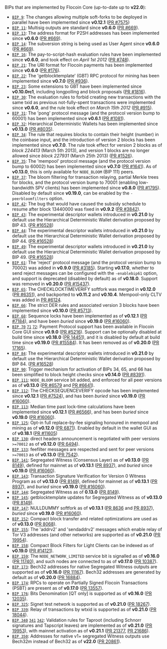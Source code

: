 BIPs that are implemented by Flocoin Core (up-to-date up to **v22.0**):

* [`BIP 9`](https://github.com/flocoin/bips/blob/master/bip-0009.mediawiki): The changes allowing multiple soft-forks to be deployed in parallel have been implemented since **v0.12.1**  ([PR #7575](https://github.com/flocoin/flocoin/pull/7575))
* [`BIP 11`](https://github.com/flocoin/bips/blob/master/bip-0011.mediawiki): Multisig outputs are standard since **v0.6.0** ([PR #669](https://github.com/flocoin/flocoin/pull/669)).
* [`BIP 13`](https://github.com/flocoin/bips/blob/master/bip-0013.mediawiki): The address format for P2SH addresses has been implemented since **v0.6.0** ([PR #669](https://github.com/flocoin/flocoin/pull/669)).
* [`BIP 14`](https://github.com/flocoin/bips/blob/master/bip-0014.mediawiki): The subversion string is being used as User Agent since **v0.6.0** ([PR #669](https://github.com/flocoin/flocoin/pull/669)).
* [`BIP 16`](https://github.com/flocoin/bips/blob/master/bip-0016.mediawiki): The pay-to-script-hash evaluation rules have been implemented since **v0.6.0**, and took effect on *April 1st 2012* ([PR #748](https://github.com/flocoin/flocoin/pull/748)).
* [`BIP 21`](https://github.com/flocoin/bips/blob/master/bip-0021.mediawiki): The URI format for Flocoin payments has been implemented since **v0.6.0** ([PR #176](https://github.com/flocoin/flocoin/pull/176)).
* [`BIP 22`](https://github.com/flocoin/bips/blob/master/bip-0022.mediawiki): The 'getblocktemplate' (GBT) RPC protocol for mining has been implemented since **v0.7.0** ([PR #936](https://github.com/flocoin/flocoin/pull/936)).
* [`BIP 23`](https://github.com/flocoin/bips/blob/master/bip-0023.mediawiki): Some extensions to GBT have been implemented since **v0.10.0rc1**, including longpolling and block proposals ([PR #1816](https://github.com/flocoin/flocoin/pull/1816)).
* [`BIP 30`](https://github.com/flocoin/bips/blob/master/bip-0030.mediawiki): The evaluation rules to forbid creating new transactions with the same txid as previous not-fully-spent transactions were implemented since **v0.6.0**, and the rule took effect on *March 15th 2012* ([PR #915](https://github.com/flocoin/flocoin/pull/915)).
* [`BIP 31`](https://github.com/flocoin/bips/blob/master/bip-0031.mediawiki): The 'pong' protocol message (and the protocol version bump to 60001) has been implemented since **v0.6.1** ([PR #1081](https://github.com/flocoin/flocoin/pull/1081)).
* [`BIP 32`](https://github.com/flocoin/bips/blob/master/bip-0032.mediawiki): Hierarchical Deterministic Wallets has been implemented since **v0.13.0** ([PR #8035](https://github.com/flocoin/flocoin/pull/8035)).
* [`BIP 34`](https://github.com/flocoin/bips/blob/master/bip-0034.mediawiki): The rule that requires blocks to contain their height (number) in the coinbase input, and the introduction of version 2 blocks has been implemented since **v0.7.0**. The rule took effect for version 2 blocks as of *block 224413* (March 5th 2013), and version 1 blocks are no longer allowed since *block 227931* (March 25th 2013) ([PR #1526](https://github.com/flocoin/flocoin/pull/1526)).
* [`BIP 35`](https://github.com/flocoin/bips/blob/master/bip-0035.mediawiki): The 'mempool' protocol message (and the protocol version bump to 60002) has been implemented since **v0.7.0** ([PR #1641](https://github.com/flocoin/flocoin/pull/1641)). As of **v0.13.0**, this is only available for `NODE_BLOOM` (BIP 111) peers.
* [`BIP 37`](https://github.com/flocoin/bips/blob/master/bip-0037.mediawiki): The bloom filtering for transaction relaying, partial Merkle trees for blocks, and the protocol version bump to 70001 (enabling low-bandwidth SPV clients) has been implemented since **v0.8.0** ([PR #1795](https://github.com/flocoin/flocoin/pull/1795)). Disabled by default since **v0.19.0**, can be enabled by the `-peerbloomfilters` option.
* [`BIP 42`](https://github.com/flocoin/bips/blob/master/bip-0042.mediawiki): The bug that would have caused the subsidy schedule to resume after block 13440000 was fixed in **v0.9.2** ([PR #3842](https://github.com/flocoin/flocoin/pull/3842)).
* [`BIP 43`](https://github.com/flocoin/bips/blob/master/bip-0043.mediawiki): The experimental descriptor wallets introduced in **v0.21.0** by default use the Hierarchical Deterministic Wallet derivation proposed by BIP 43. ([PR #16528](https://github.com/flocoin/flocoin/pull/16528))
* [`BIP 44`](https://github.com/flocoin/bips/blob/master/bip-0044.mediawiki): The experimental descriptor wallets introduced in **v0.21.0** by default use the Hierarchical Deterministic Wallet derivation proposed by BIP 44. ([PR #16528](https://github.com/flocoin/flocoin/pull/16528))
* [`BIP 49`](https://github.com/flocoin/bips/blob/master/bip-0049.mediawiki): The experimental descriptor wallets introduced in **v0.21.0** by default use the Hierarchical Deterministic Wallet derivation proposed by BIP 49. ([PR #16528](https://github.com/flocoin/flocoin/pull/16528))
* [`BIP 61`](https://github.com/flocoin/bips/blob/master/bip-0061.mediawiki): The 'reject' protocol message (and the protocol version bump to 70002) was added in **v0.9.0** ([PR #3185](https://github.com/flocoin/flocoin/pull/3185)). Starting **v0.17.0**, whether to send reject messages can be configured with the `-enablebip61` option, and support is deprecated (disabled by default) as of **v0.18.0**. Support was removed in **v0.20.0** ([PR #15437](https://github.com/flocoin/flocoin/pull/15437)).
* [`BIP 65`](https://github.com/flocoin/bips/blob/master/bip-0065.mediawiki): The CHECKLOCKTIMEVERIFY softfork was merged in **v0.12.0** ([PR #6351](https://github.com/flocoin/flocoin/pull/6351)), and backported to **v0.11.2** and **v0.10.4**. Mempool-only CLTV was added in [PR #6124](https://github.com/flocoin/flocoin/pull/6124).
* [`BIP 66`](https://github.com/flocoin/bips/blob/master/bip-0066.mediawiki): The strict DER rules and associated version 3 blocks have been implemented since **v0.10.0** ([PR #5713](https://github.com/flocoin/flocoin/pull/5713)).
* [`BIP 68`](https://github.com/flocoin/bips/blob/master/bip-0068.mediawiki): Sequence locks have been implemented as of **v0.12.1**  ([PR #7184](https://github.com/flocoin/flocoin/pull/7184)), and have been *buried* since **v0.19.0** ([PR #16060](https://github.com/flocoin/flocoin/pull/16060)).
* [`BIP 70`](https://github.com/flocoin/bips/blob/master/bip-0070.mediawiki) [`71`](https://github.com/flocoin/bips/blob/master/bip-0071.mediawiki) [`72`](https://github.com/flocoin/bips/blob/master/bip-0072.mediawiki):
  Payment Protocol support has been available in Flocoin Core GUI since **v0.9.0** ([PR #5216](https://github.com/flocoin/flocoin/pull/5216)).
  Support can be optionally disabled at build time since **v0.18.0** ([PR 14451](https://github.com/flocoin/flocoin/pull/14451)),
  and it is disabled by default at build time since **v0.19.0** ([PR #15584](https://github.com/flocoin/flocoin/pull/15584)).
  It has been removed as of **v0.20.0** ([PR 17165](https://github.com/flocoin/flocoin/pull/17165)).
* [`BIP 84`](https://github.com/flocoin/bips/blob/master/bip-0084.mediawiki): The experimental descriptor wallets introduced in **v0.21.0** by default use the Hierarchical Deterministic Wallet derivation proposed by BIP 84. ([PR #16528](https://github.com/flocoin/flocoin/pull/16528))
* [`BIP 90`](https://github.com/flocoin/bips/blob/master/bip-0090.mediawiki): Trigger mechanism for activation of BIPs 34, 65, and 66 has been simplified to block height checks since **v0.14.0** ([PR #8391](https://github.com/flocoin/flocoin/pull/8391)).
* [`BIP 111`](https://github.com/flocoin/bips/blob/master/bip-0111.mediawiki): `NODE_BLOOM` service bit added, and enforced for all peer versions as of **v0.13.0** ([PR #6579](https://github.com/flocoin/flocoin/pull/6579) and [PR #6641](https://github.com/flocoin/flocoin/pull/6641)).
* [`BIP 112`](https://github.com/flocoin/bips/blob/master/bip-0112.mediawiki): The CHECKSEQUENCEVERIFY opcode has been implemented since **v0.12.1** ([PR #7524](https://github.com/flocoin/flocoin/pull/7524)), and has been *buried* since **v0.19.0** ([PR #16060](https://github.com/flocoin/flocoin/pull/16060)).
* [`BIP 113`](https://github.com/flocoin/bips/blob/master/bip-0113.mediawiki): Median time past lock-time calculations have been implemented since **v0.12.1** ([PR #6566](https://github.com/flocoin/flocoin/pull/6566)), and has been *buried* since **v0.19.0** ([PR #16060](https://github.com/flocoin/flocoin/pull/16060)).
* [`BIP 125`](https://github.com/flocoin/bips/blob/master/bip-0125.mediawiki): Opt-in full replace-by-fee signaling honoured in mempool and mining as of **v0.12.0** ([PR 6871](https://github.com/flocoin/flocoin/pull/6871)). Enabled by default in the wallet GUI as of **v0.18.1** ([PR #11605](https://github.com/flocoin/flocoin/pull/11605))
* [`BIP 130`](https://github.com/flocoin/bips/blob/master/bip-0130.mediawiki): direct headers announcement is negotiated with peer versions `>=70012` as of **v0.12.0** ([PR 6494](https://github.com/flocoin/flocoin/pull/6494)).
* [`BIP 133`](https://github.com/flocoin/bips/blob/master/bip-0133.mediawiki): feefilter messages are respected and sent for peer versions `>=70013` as of **v0.13.0** ([PR 7542](https://github.com/flocoin/flocoin/pull/7542)).
* [`BIP 141`](https://github.com/flocoin/bips/blob/master/bip-0141.mediawiki): Segregated Witness (Consensus Layer) as of **v0.13.0** ([PR 8149](https://github.com/flocoin/flocoin/pull/8149)), defined for mainnet as of **v0.13.1** ([PR 8937](https://github.com/flocoin/flocoin/pull/8937)), and *buried* since **v0.19.0** ([PR #16060](https://github.com/flocoin/flocoin/pull/16060)).
* [`BIP 143`](https://github.com/flocoin/bips/blob/master/bip-0143.mediawiki): Transaction Signature Verification for Version 0 Witness Program as of **v0.13.0** ([PR 8149](https://github.com/flocoin/flocoin/pull/8149)), defined for mainnet as of **v0.13.1** ([PR 8937](https://github.com/flocoin/flocoin/pull/8937)), and *buried* since **v0.19.0** ([PR #16060](https://github.com/flocoin/flocoin/pull/16060)).
* [`BIP 144`](https://github.com/flocoin/bips/blob/master/bip-0144.mediawiki): Segregated Witness as of **0.13.0** ([PR 8149](https://github.com/flocoin/flocoin/pull/8149)).
* [`BIP 145`](https://github.com/flocoin/bips/blob/master/bip-0145.mediawiki): getblocktemplate updates for Segregated Witness as of **v0.13.0** ([PR 8149](https://github.com/flocoin/flocoin/pull/8149)).
* [`BIP 147`](https://github.com/flocoin/bips/blob/master/bip-0147.mediawiki): NULLDUMMY softfork as of **v0.13.1** ([PR 8636](https://github.com/flocoin/flocoin/pull/8636) and [PR 8937](https://github.com/flocoin/flocoin/pull/8937)), *buried* since **v0.19.0** ([PR #16060](https://github.com/flocoin/flocoin/pull/16060)).
* [`BIP 152`](https://github.com/flocoin/bips/blob/master/bip-0152.mediawiki): Compact block transfer and related optimizations are used as of **v0.13.0** ([PR 8068](https://github.com/flocoin/flocoin/pull/8068)).
* [`BIP 155`](https://github.com/flocoin/bips/blob/master/bip-0155.mediawiki): The 'addrv2' and 'sendaddrv2' messages which enable relay of Tor V3 addresses (and other networks) are supported as of **v0.21.0** ([PR 19954](https://github.com/flocoin/flocoin/pull/19954)).
* [`BIP 158`](https://github.com/flocoin/bips/blob/master/bip-0158.mediawiki): Compact Block Filters for Light Clients can be indexed as of **v0.19.0** ([PR #14121](https://github.com/flocoin/flocoin/pull/14121)).
* [`BIP 159`](https://github.com/flocoin/bips/blob/master/bip-0159.mediawiki): The `NODE_NETWORK_LIMITED` service bit is signalled as of **v0.16.0** ([PR 11740](https://github.com/flocoin/flocoin/pull/11740)), and such nodes are connected to as of **v0.17.0** ([PR 10387](https://github.com/flocoin/flocoin/pull/10387)).
* [`BIP 173`](https://github.com/flocoin/bips/blob/master/bip-0173.mediawiki): Bech32 addresses for native Segregated Witness outputs are supported as of **v0.16.0** ([PR 11167](https://github.com/flocoin/flocoin/pull/11167)). Bech32 addresses are generated by default as of **v0.20.0** ([PR 16884](https://github.com/flocoin/flocoin/pull/16884)).
* [`BIP 174`](https://github.com/flocoin/bips/blob/master/bip-0174.mediawiki): RPCs to operate on Partially Signed Flocoin Transactions (PSBT) are present as of **v0.17.0** ([PR 13557](https://github.com/flocoin/flocoin/pull/13557)).
* [`BIP 176`](https://github.com/flocoin/bips/blob/master/bip-0176.mediawiki): Bits Denomination [QT only] is supported as of **v0.16.0** ([PR 12035](https://github.com/flocoin/flocoin/pull/12035)).
* [`BIP 325`](https://github.com/flocoin/bips/blob/master/bip-0325.mediawiki): Signet test network is supported as of **v0.21.0** ([PR 18267](https://github.com/flocoin/flocoin/pull/18267)).
* [`BIP 339`](https://github.com/flocoin/bips/blob/master/bip-0339.mediawiki): Relay of transactions by wtxid is supported as of **v0.21.0** ([PR 18044](https://github.com/flocoin/flocoin/pull/18044)).
* [`BIP 340`](https://github.com/flocoin/bips/blob/master/bip-0340.mediawiki)
  [`341`](https://github.com/flocoin/bips/blob/master/bip-0341.mediawiki)
  [`342`](https://github.com/flocoin/bips/blob/master/bip-0342.mediawiki):
  Validation rules for Taproot (including Schnorr signatures and Tapscript
  leaves) are implemented as of **v0.21.0** ([PR 19953](https://github.com/flocoin/flocoin/pull/19953)),
  with mainnet activation as of **v0.21.1** ([PR 21377](https://github.com/flocoin/flocoin/pull/21377),
  [PR 21686](https://github.com/flocoin/flocoin/pull/21686)).
* [`BIP 350`](https://github.com/flocoin/bips/blob/master/bip-0350.mediawiki): Addresses for native v1+ segregated Witness outputs use Bech32m instead of Bech32 as of **v22.0** ([PR 20861](https://github.com/flocoin/flocoin/pull/20861)).
